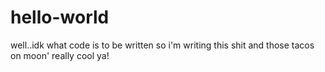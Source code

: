 # hello-world

well..idk what code is to be written so i'm writing this shit
and those tacos on moon' really cool ya!
